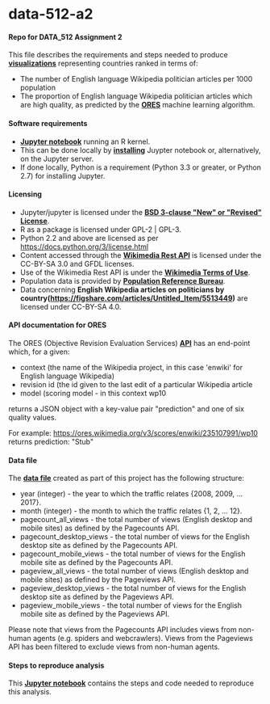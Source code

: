 # data-512-a2

#### Repo for DATA_512 Assignment 2
This file describes the requirements and steps needed to produce __[visualizations](https://github.com/mykebrowne/data-512-a2/blob/master/top10_proportion_plot.png)__ representing countries ranked in terms of: 

 - The number of English language Wikipedia politician articles per 1000 population 
 - The proportion of English language Wikipedia politician articles which are high quality, as predicted by the __[ORES](https://www.mediawiki.org/wiki/ORES)__ machine learning algorithm. 
 
 

#### Software requirements 

- __[Jupyter notebook](http://jupyter.org/about.html)__ running an R kernel.  
- This can be done locally by __[installing](http://jupyter.org/install.html)__ Juypter notebook or, alternatively, on the Jupyter server. 
- If done locally, Python is a requirement (Python 3.3 or greater, or Python 2.7) for installing Jupyter. 


#### Licensing 

- Jupyter/jupyter is licensed under the __[BSD 3-clause "New" or "Revised" License](https://github.com/jupyter/jupyter/blob/master/LICENSE)__. 
- R as a package is licensed under GPL-2 | GPL-3. 
- Python 2.2 and above are licensed as per https://docs.python.org/3/license.html
- Content accessed through the __[Wikimedia Rest API](https://en.wikipedia.org/api/rest_v1/)__ is licensed under the CC-BY-SA 3.0 and GFDL licenses. 
- Use of the Wikimedia Rest API is under the __[Wikimedia Terms of Use](https://wikimediafoundation.org/wiki/Terms_of_Use/en)__.
- Population data is provided by __[Population Reference Bureau](http://www.prb.org/DataFinder/Topic/Rankings.aspx?ind=14)__.
- Data concerning __English Wikipedia articles on politicians by country(https://figshare.com/articles/Untitled_Item/5513449)__ are licensed under CC-BY-SA 4.0.


#### API documentation for ORES 

The ORES (Objective Revision Evaluation Services) __[API](https://ores.wikimedia.org/v3/#/scoring)__ has an end-point which, for a given: <br> 

- context (the name of the Wikipedia project, in this case 'enwiki' for English language Wikipedia)
- revision id (the id given to the last edit of a particular Wikipedia article 
- model (scoring model - in this context wp10 

returns a JSON object with a key-value pair "prediction" and one of six quality values. <br>  

For example: https://ores.wikimedia.org/v3/scores/enwiki/235107991/wp10 <br> 
returns prediction:  "Stub" 



#### Data file 

The __[data file](https://github.com/mykebrowne/data-512-a1/blob/master/en-wikipedia_traffic_200801_201709.csv)__ created as part of this project has the following structure: 

- year (integer) - the year to which the traffic relates  {2008, 2009, ... 2017}. 
- month (integer) - the month to which the traffic relates  {1, 2, ... 12}. 
- pagecount_all_views - the total number of views (English desktop and mobile sites) as defined by the Pagecounts API.
- pagecount_desktop_views - the total number of views for the English desktop site as defined by the Pagecounts API. 
- pagecount_mobile_views - the total number of views for the English mobile site as defined by the Pagecounts API. 
- pageview_all_views - the total number of views (English desktop and mobile sites) as defined by the Pageviews API.
- pageview_desktop_views - the total number of views for the English desktop site as defined by the Pageviews API. 
- pageview_mobile_views - the total number of views for the English mobile site as defined by the Pageviews API. 

Please note that views from the Pagecounts API includes views from non-human agents (e.g. spiders and webcrawlers).  Views from the Pageviews API has been filtered to exclude views from non-human agents.  


#### Steps to reproduce analysis 

This __[Jupyter notebook](https://github.com/mykebrowne/data-512-a1/blob/master/hcds-a1-data-curation.ipynb)__ contains the steps and code needed to reproduce this analysis.  
